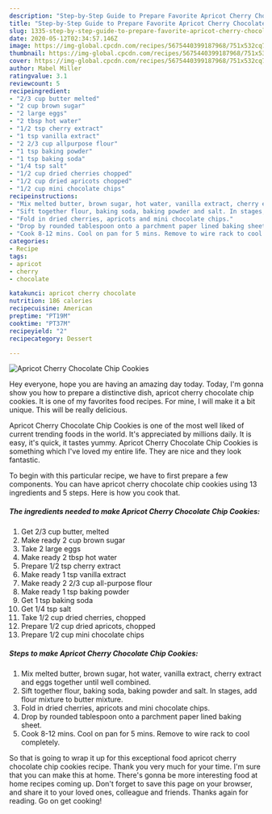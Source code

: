 ```yaml
---
description: "Step-by-Step Guide to Prepare Favorite Apricot Cherry Chocolate Chip Cookies"
title: "Step-by-Step Guide to Prepare Favorite Apricot Cherry Chocolate Chip Cookies"
slug: 1335-step-by-step-guide-to-prepare-favorite-apricot-cherry-chocolate-chip-cookies
date: 2020-05-12T02:34:57.146Z
image: https://img-global.cpcdn.com/recipes/5675440399187968/751x532cq70/apricot-cherry-chocolate-chip-cookies-recipe-main-photo.jpg
thumbnail: https://img-global.cpcdn.com/recipes/5675440399187968/751x532cq70/apricot-cherry-chocolate-chip-cookies-recipe-main-photo.jpg
cover: https://img-global.cpcdn.com/recipes/5675440399187968/751x532cq70/apricot-cherry-chocolate-chip-cookies-recipe-main-photo.jpg
author: Mabel Miller
ratingvalue: 3.1
reviewcount: 5
recipeingredient:
- "2/3 cup butter melted"
- "2 cup brown sugar"
- "2 large eggs"
- "2 tbsp hot water"
- "1/2 tsp cherry extract"
- "1 tsp vanilla extract"
- "2 2/3 cup allpurpose flour"
- "1 tsp baking powder"
- "1 tsp baking soda"
- "1/4 tsp salt"
- "1/2 cup dried cherries chopped"
- "1/2 cup dried apricots chopped"
- "1/2 cup mini chocolate chips"
recipeinstructions:
- "Mix melted butter, brown sugar, hot water, vanilla extract, cherry extract and eggs together until well combined."
- "Sift together flour, baking soda, baking powder and salt. In stages, add flour mixture to butter mixture."
- "Fold in dried cherries, apricots and mini chocolate chips."
- "Drop by rounded tablespoon onto a parchment paper lined baking sheet."
- "Cook 8-12 mins. Cool on pan for 5 mins. Remove to wire rack to cool completely."
categories:
- Recipe
tags:
- apricot
- cherry
- chocolate

katakunci: apricot cherry chocolate 
nutrition: 186 calories
recipecuisine: American
preptime: "PT19M"
cooktime: "PT37M"
recipeyield: "2"
recipecategory: Dessert

---
```



![Apricot Cherry Chocolate Chip Cookies](https://img-global.cpcdn.com/recipes/5675440399187968/751x532cq70/apricot-cherry-chocolate-chip-cookies-recipe-main-photo.jpg)

Hey everyone, hope you are having an amazing day today. Today, I'm gonna show you how to prepare a distinctive dish, apricot cherry chocolate chip cookies. It is one of my favorites food recipes. For mine, I will make it a bit unique. This will be really delicious.



Apricot Cherry Chocolate Chip Cookies is one of the most well liked of current trending foods in the world. It's appreciated by millions daily. It is easy, it's quick, it tastes yummy. Apricot Cherry Chocolate Chip Cookies is something which I've loved my entire life. They are nice and they look fantastic.


To begin with this particular recipe, we have to first prepare a few components. You can have apricot cherry chocolate chip cookies using 13 ingredients and 5 steps. Here is how you cook that.

<!--inarticleads1-->

##### The ingredients needed to make Apricot Cherry Chocolate Chip Cookies:

1. Get 2/3 cup butter, melted
1. Make ready 2 cup brown sugar
1. Take 2 large eggs
1. Make ready 2 tbsp hot water
1. Prepare 1/2 tsp cherry extract
1. Make ready 1 tsp vanilla extract
1. Make ready 2 2/3 cup all-purpose flour
1. Make ready 1 tsp baking powder
1. Get 1 tsp baking soda
1. Get 1/4 tsp salt
1. Take 1/2 cup dried cherries, chopped
1. Prepare 1/2 cup dried apricots, chopped
1. Prepare 1/2 cup mini chocolate chips




<!--inarticleads2-->

##### Steps to make Apricot Cherry Chocolate Chip Cookies:

1. Mix melted butter, brown sugar, hot water, vanilla extract, cherry extract and eggs together until well combined.
1. Sift together flour, baking soda, baking powder and salt. In stages, add flour mixture to butter mixture.
1. Fold in dried cherries, apricots and mini chocolate chips.
1. Drop by rounded tablespoon onto a parchment paper lined baking sheet.
1. Cook 8-12 mins. Cool on pan for 5 mins. Remove to wire rack to cool completely.




So that is going to wrap it up for this exceptional food apricot cherry chocolate chip cookies recipe. Thank you very much for your time. I'm sure that you can make this at home. There's gonna be more interesting food at home recipes coming up. Don't forget to save this page on your browser, and share it to your loved ones, colleague and friends. Thanks again for reading. Go on get cooking!
